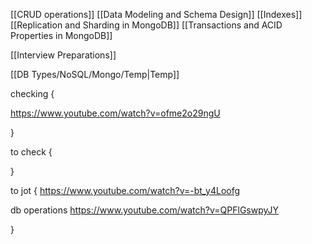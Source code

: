 


[[CRUD operations]]
[[Data Modeling and Schema Design]]
[[Indexes]]
[[Replication and Sharding in MongoDB]]
[[Transactions and ACID Properties in MongoDB]]

[[Interview Preparations]]


[[DB Types/NoSQL/Mongo/Temp|Temp]]


checking {

https://www.youtube.com/watch?v=ofme2o29ngU

}

to check {



}


to jot {
https://www.youtube.com/watch?v=-bt_y4Loofg

db operations
https://www.youtube.com/watch?v=QPFlGswpyJY


}


